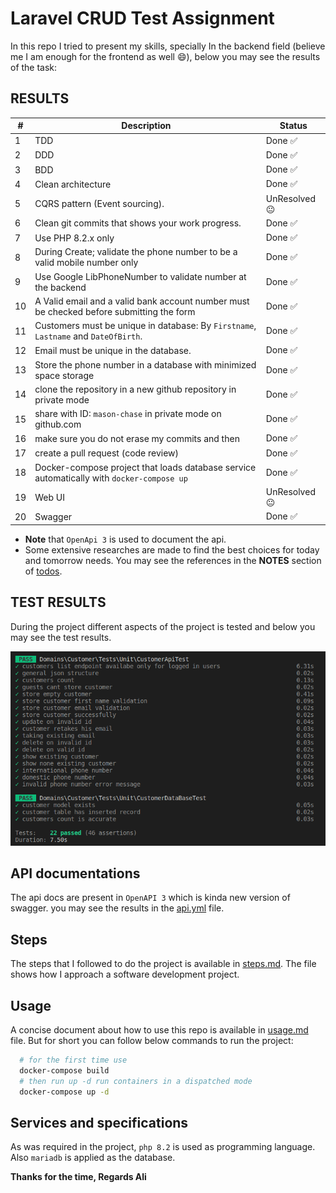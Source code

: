 # Laravel CRUD Test Assignment
In this repo I tried to present my skills, specially In the backend field (believe me I am enough for the frontend as well 😄), below you may see the results of the task:


## RESULTS
| # 	| Description                                      	| Status 	|
|---	|--------------------------------------------------	|--------	|
| 1 	| TDD                                              	| Done ✅ 	|
| 2 	| DDD                                              	| Done ✅ 	|
| 3 	| BDD                                              	| Done ✅ 	|
| 4 	| Clean architecture                               	| Done ✅ 	|
| 5 	| CQRS pattern (Event sourcing).                   	| UnResolved 😐 	|
| 6 	| Clean git commits that shows your work progress. 	| Done ✅ 	|
| 7 	| Use PHP 8.2.x only                               	| Done ✅ 	|
| 8 	| During Create; validate the phone number to be a valid mobile number only                       	| Done ✅ 	|
| 9 	| Use Google LibPhoneNumber to validate number at the backend                                     	| Done ✅ 	|
| 10 	| A Valid email and a valid bank account number must be checked before submitting the form        	| Done ✅ 	|
| 11 	| Customers must be unique in database: By ```Firstname```, ```Lastname``` and ```DateOfBirth```. 	| Done ✅ 	|
| 12 	| Email must be unique in the database.                                                           	| Done ✅ 	|
| 13 	| Store the phone number in a database with minimized space storage                               	| Done ✅ 	|
| 14 	| clone the repository in a new github repository in private mode 	| Done ✅     	|
| 15 	| share with ID: ```mason-chase``` in private mode on github.com  	| Done ✅     	|
| 16 	| make sure you do not erase my commits and then                  	| Done ✅     	|
| 17 	| create a pull request (code review)                             	| Done ✅ 	|
| 18 	| Docker-compose project that loads database service automatically with ```docker-compose up``` 	| Done ✅ 	|
| 19 	| Web UI      	| UnResolved 😐 	|
| 20 	| Swagger     	| Done ✅ 	|

* **Note** that ```OpenApi 3``` is used to document the api.
* Some extensive researches are made to find the best choices for today and tomorrow needs. You may see the references in the **NOTES** section of [todos](./todos.md). 

## TEST RESULTS
During the project different aspects of the project is tested and below you may see the test results.

![](./Domains/Customer/docs/test_results.png)

## API documentations
The api docs are present in ```OpenAPI 3``` which is kinda new version of swagger. you may see the results in the [api.yml](./Domains/Customer/docs/api.yml) file.

## Steps
The steps that I followed to do the project is available in [steps.md](./Domains/Customer/docs/Steps.md). The file shows how I approach a software development project. 

## Usage
A concise document about how to use this repo is available in [usage.md](./Domains/Customer/docs/usage.md) file.
But for short you can follow below commands to run the project:
```bash
  # for the first time use 
  docker-compose build
  # then run up -d run containers in a dispatched mode
  docker-compose up -d
```

## Services and specifications
As was required in the project, ```php 8.2``` is used as programming language. Also ```mariadb``` is applied as the database. 

**Thanks for the time, Regards Ali**